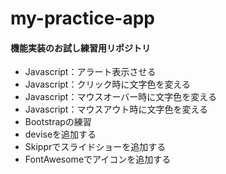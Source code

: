 # my-practice-app
#### 機能実装のお試し練習用リポジトリ
* Javascript：アラート表示させる
* Javascript：クリック時に文字色を変える
* Javascript：マウスオーバー時に文字色を変える
* Javascript：マウスアウト時に文字色を変える
* Bootstrapの練習
* deviseを追加する
* Skipprでスライドショーを追加する
* FontAwesomeでアイコンを追加する
